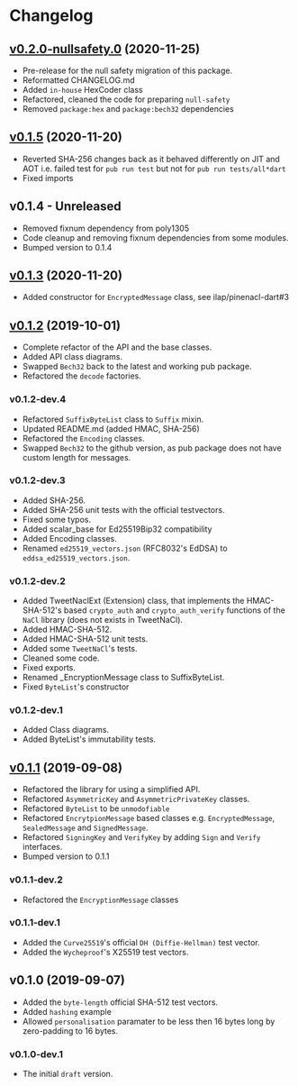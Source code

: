 # Changelog

## [v0.2.0-nullsafety.0](https://github.com/ilap/pinenacl-dart/compare/v0.1.5...v0.2.0-nullsafety.0) (2020-11-25)
- Pre-release for the null safety migration of this package.
- Reformatted CHANGELOG.md
- Added `in-house` HexCoder class
- Refactored, cleaned the code for preparing `null-safety`
- Removed `package:hex` and `package:bech32` dependencies

## [v0.1.5](https://github.com/ilap/pinenacl-dart/compare/v0.1.3...v0.1.5) (2020-11-20)
- Reverted SHA-256 changes back as it behaved differently on JIT and AOT
  i.e. failed test for `pub run test` but not for `pub run tests/all*dart`
- Fixed imports

## v0.1.4 - Unreleased
- Removed fixnum dependency from poly1305
- Code cleanup and removing fixnum dependencies from some modules.
- Bumped version to 0.1.4

## [v0.1.3](https://github.com/ilap/pinenacl-dart/compare/v0.1.2...v0.1.3-dev-1) (2020-11-20)
- Added constructor for `EncryptedMessage` class, see ilap/pinenacl-dart#3

## [v0.1.2](https://github.com/ilap/pinenacl-dart/compare/v0.1.1...v0.1.2) (2019-10-01)
- Complete refactor of the API and the base classes.
- Added API class diagrams.
- Swapped `Bech32` back to the latest and working pub package.
- Refactored the `decode` factories.

### v0.1.2-dev.4
- Refactored `SuffixByteList` class to `Suffix` mixin.
- Updated README.md (added HMAC, SHA-256)
- Refactored the `Encoding` classes.
- Swapped `Bech32` to the github version, as pub package does not have custom length for messages.

### v0.1.2-dev.3
- Added SHA-256.
- Added SHA-256 unit tests with the official testvectors.
- Fixed some typos.
- Added scalar_base for Ed25519Bip32 compatibility
- Added Encoding classes.
- Renamed `ed25519_vectors.json` (RFC8032's EdDSA) to `eddsa_ed25519_vectors.json`.

### v0.1.2-dev.2
- Added TweetNaclExt (Extension) class, that implements the HMAC-SHA-512's based `crypto_auth` 
and `crypto_auth_verify` functions of the `NaCl` library (does not exists in TweetNaCl).
- Added HMAC-SHA-512.
- Added HMAC-SHA-512 unit tests.
- Added some `TweetNaCl`'s tests.
- Cleaned some code.
- Fixed exports.
- Renamed _EncryptionMessage class to SuffixByteList.
- Fixed `ByteList`'s constructor

### v0.1.2-dev.1
- Added Class diagrams.
- Added ByteList's immutability tests.

## [v0.1.1](https://github.com/ilap/pinenacl-dart/compare/v0.1.0...v0.1.1) (2019-09-08)
- Refactored the library for using a simplified API.
- Refactored `AsymmetricKey` and `AsymmetricPrivateKey` classes.
- Refactored `ByteList` to be `unmodofiable`
- Refactored `EncrytpionMessage` based classes e.g. `EncryptedMessage`, `SealedMessage` and `SignedMessage`.
- Refactored `SigningKey` and `VerifyKey` by adding `Sign` and `Verify` interfaces.
- Bumped version to 0.1.1

### v0.1.1-dev.2
- Refactored the `EncryptionMessage` classes

### v0.1.1-dev.1
- Added the `Curve25519`'s official `DH (Diffie-Hellman)` test vector.
- Added the `Wycheproof`'s X25519 test vectors.

## v0.1.0 (2019-09-07)
- Added the `byte-length` official SHA-512 test vectors.
- Added `hashing` example
- Allowed `personalisation` paramater to be less then 16 bytes long by zero-padding to 16 bytes.

### v0.1.0-dev.1
- The initial `draft` version.
